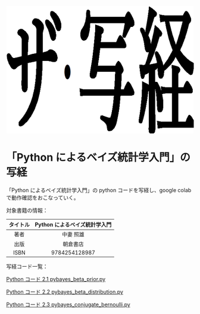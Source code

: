 ![ザ・写経](title.png)

# 「Python によるベイズ統計学入門」の写経

「Python によるベイズ統計学入門」の python コードを写経し、google colab で動作確認をおこなっていく。

対象書籍の情報：

|タイトル|Python によるベイズ統計学入門|
|:-:|:-:|
|著者|中妻 照雄|
|出版|朝倉書店|
|ISBN|9784254128987|

写経コード一覧：

[Python コード 2.1 pybayes_beta_prior.py](2_1_pybayes_beta_prior.ipynb)

[Python コード 2.2 pybayes_beta_distribution.py](2_2_pybayes_beta_distribution.ipynb)

[Python コード 2.3 pybayes_conjugate_bernoulli.py](2_3_pybayes_conjugate_bernoulli.ipynb)
